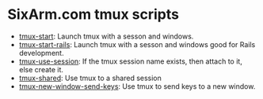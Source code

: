 # SixArm.com tmux scripts

* [tmux-start](tmux-start): Launch tmux with a sesson and windows.
* [tmux-start-rails](tmux-start-rails): Launch tmux with a sesson and windows good for Rails development.
* [tmux-use-session](tmux-use-session): If the tmux session name exists, then attach to it, else create it.
* [tmux-shared](tmux-shared): Use tmux to a shared session
* [tmux-new-window-send-keys](tmux-new-window-send-keys): Use tmux to send keys to a new window.

